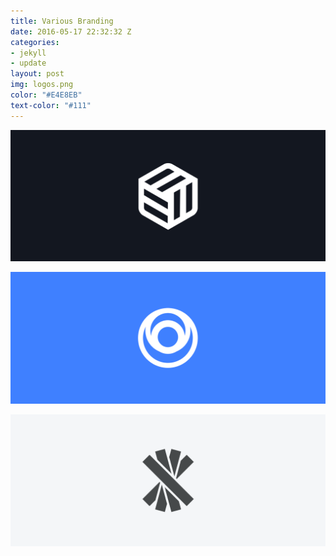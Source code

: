 ```yaml
---
title: Various Branding
date: 2016-05-17 22:32:32 Z
categories:
- jekyll
- update
layout: post
img: logos.png
color: "#E4E8EB"
text-color: "#111"
---
```


![logo 1](/img/logo1.png)

![logo 2](/img/logo2.png)

![logo 3](/img/logo3.png)

